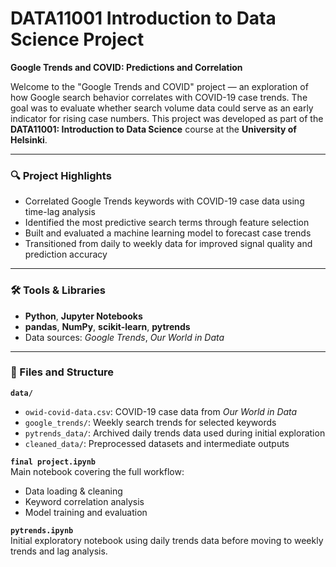 # DATA11001 Introduction to Data Science Project

**Google Trends and COVID: Predictions and Correlation**

Welcome to the "Google Trends and COVID" project — an exploration of how Google search behavior correlates with COVID-19 case trends. The goal was to evaluate whether search volume data could serve as an early indicator for rising case numbers. This project was developed as part of the **DATA11001: Introduction to Data Science** course at the **University of Helsinki**.

---

### 🔍 Project Highlights

- Correlated Google Trends keywords with COVID-19 case data using time-lag analysis  
- Identified the most predictive search terms through feature selection  
- Built and evaluated a machine learning model to forecast case trends  
- Transitioned from daily to weekly data for improved signal quality and prediction accuracy

---

### 🛠 Tools & Libraries

- **Python**, **Jupyter Notebooks**  
- **pandas**, **NumPy**, **scikit-learn**, **pytrends**  
- Data sources: *Google Trends*, *Our World in Data*

---

### 📁 Files and Structure

**`data/`**  
- `owid-covid-data.csv`: COVID-19 case data from *Our World in Data*  
- `google_trends/`: Weekly search trends for selected keywords  
- `pytrends_data/`: Archived daily trends data used during initial exploration  
- `cleaned_data/`: Preprocessed datasets and intermediate outputs  

**`final project.ipynb`**  
Main notebook covering the full workflow:  
- Data loading & cleaning  
- Keyword correlation analysis  
- Model training and evaluation  

**`pytrends.ipynb`**  
Initial exploratory notebook using daily trends data before moving to weekly trends and lag analysis.
